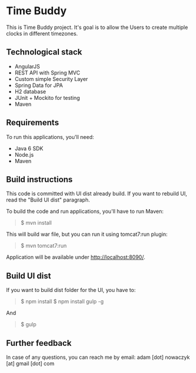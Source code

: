 Time Buddy
==========

This is Time Buddy project. It's goal is to allow the Users to create multiple clocks in different timezones.

Technological stack
-------------------

*   AngularJS
*   REST API with Spring MVC
*   Custom simple Security Layer
*   Spring Data for JPA
*   H2 database
*   JUnit + Mockito for testing
*   Maven

Requirements
------------

To run this applications, you'll need:

*   Java 6 SDK
*   Node.js
*   Maven

Build instructions
------------------

This code is committed with UI dist already build. If you want to rebuild UI, read the "Build UI dist" paragraph.
 
To build the code and run applications, you'll have to run Maven:

> $ mvn install

This will build war file, but you can run it using tomcat7:run plugin:

> $ mvn tomcat7:run

Application will be available under [http://localhost:8090/](http://localhost:8090/).


Build UI dist
-------------

If you want to build dist folder for the UI, you have to:
 
> $ npm install
> $ npm install gulp -g

And 
> $ gulp 

Further feedback
----------------

In case of any questions, you can reach me by email: adam [dot] nowaczyk [at] gmail [dot] com

